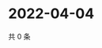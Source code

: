 # 2022-04-04

共 0 条

<!-- BEGIN WEIBO -->
<!-- 最后更新时间 Mon Apr 04 2022 00:16:31 GMT+0800 (China Standard Time) -->

<!-- END WEIBO -->
